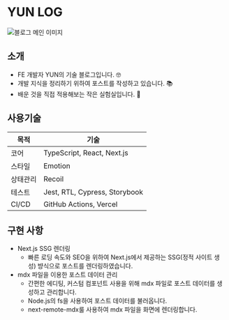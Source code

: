 # YUN LOG
![블로그 메인 이미지](https://drive.google.com/uc?export=view&id=1yOlfpgm4njlZWaw6QkgCrY1ufD_uKOaJ)
## 소개
- FE 개발자 YUN의 기술 블로그입니다. 🤓
- 개발 지식을 정리하기 위하여 포스트를 작성하고 있습니다. 📚
- 배운 것을 직접 적용해보는 작은 실험실입니다. 🧪

## 사용기술

| 목적 | 기술 |
|------|------|
|코어 | TypeScript, React, Next.js |
|스타일 | Emotion |
|상태관리 | Recoil |
|테스트 | Jest, RTL, Cypress, Storybook |
|CI/CD | GitHub Actions, Vercel|

## 구현 사항
- Next.js SSG 렌더링
  - 빠른 로딩 속도와 SEO을 위하여 Next.js에서 제공하는 SSG(정적 사이트 생성) 뱡식으로 포스트를 렌더링하였습니다.
- mdx 파일을 이용한 포스트 데이터 관리
  - 간편한 에디팅, 커스텀 컴포넌트 사용을 위해 mdx 파일로 포스트 데이터를 생성하고 관리합니다.
  - Node.js의 fs을 사용하여 포스트 데이터를 불러옵니다.
  - next-remote-mdx룰 사용하여 mdx 파일을 화면에 렌더링합니다. 

